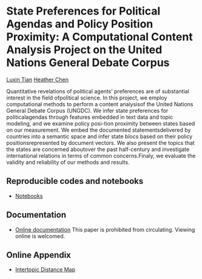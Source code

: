 # State Preferences for Political Agendas and Policy Position Proximity: A Computational Content Analysis Project on the United Nations General Debate Corpus

[Luxin Tian](https://luxintian.com)
[Heather Chen](https://github.com/heathercchen/)

Quantitative revelations of political agents’ preferences are of substantial interest in the field ofpolitical science. In this project, we employ computational methods to perform a content analysisof the United Nations General Debate Corpus (UNGDC). We infer state preferences for politicalagendas through features embedded in text data and topic modeling, and we examine policy posi-tion proximity between states based on our measurement.  We embed the documented statementsdelivered by countries into a semantic space and infer state blocs based on their policy positionsrepresented by document vectors.  We also present the topics that the states are concerned aboutover the past half-century and investigate international relations in terms of common concerns.Finaly, we evaluate the validity and reliability of our methods and results. 

## Reproducible codes and notebooks
- [Notebooks](../project)

## Documentation
- [Online documentation](./paper.pdf)
This paper is prohibited from circulating. Viewing online is welcomed. 

## Online Appendix
- [Intertopic Distance Map](./pylda_topic.html)

